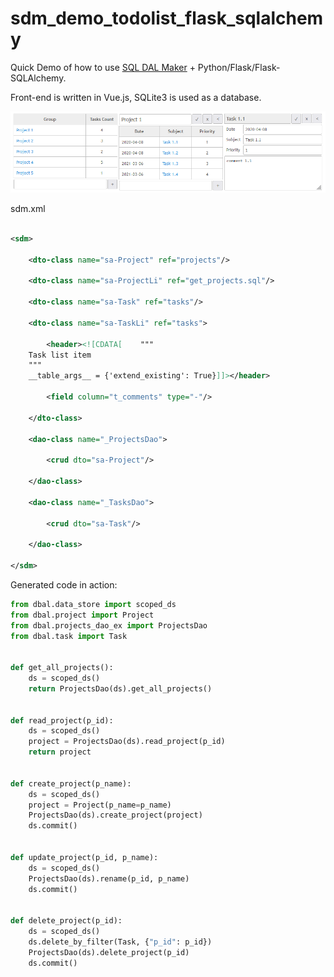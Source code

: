 # sdm_demo_todolist_flask_sqlalchemy

Quick Demo of how to use [SQL DAL Maker](https://github.com/panedrone/sqldalmaker) + Python/Flask/Flask-SQLAlchemy.

Front-end is written in Vue.js, SQLite3 is used as a database.

![demo-go.png](demo-go.png)

sdm.xml

```xml

<sdm>
    
    <dto-class name="sa-Project" ref="projects"/>

    <dto-class name="sa-ProjectLi" ref="get_projects.sql"/>

    <dto-class name="sa-Task" ref="tasks"/>

    <dto-class name="sa-TaskLi" ref="tasks">

        <header><![CDATA[    """
    Task list item
    """
    __table_args__ = {'extend_existing': True}]]></header>

        <field column="t_comments" type="-"/>

    </dto-class>

    <dao-class name="_ProjectsDao">

        <crud dto="sa-Project"/>

    </dao-class>

    <dao-class name="_TasksDao">

        <crud dto="sa-Task"/>

    </dao-class>

</sdm>
```

Generated code in action:

```python
from dbal.data_store import scoped_ds
from dbal.project import Project
from dbal.projects_dao_ex import ProjectsDao
from dbal.task import Task


def get_all_projects():
    ds = scoped_ds()
    return ProjectsDao(ds).get_all_projects()


def read_project(p_id):
    ds = scoped_ds()
    project = ProjectsDao(ds).read_project(p_id)
    return project


def create_project(p_name):
    ds = scoped_ds()
    project = Project(p_name=p_name)
    ProjectsDao(ds).create_project(project)
    ds.commit()


def update_project(p_id, p_name):
    ds = scoped_ds()
    ProjectsDao(ds).rename(p_id, p_name)
    ds.commit()


def delete_project(p_id):
    ds = scoped_ds()
    ds.delete_by_filter(Task, {"p_id": p_id})
    ProjectsDao(ds).delete_project(p_id)
    ds.commit()

```